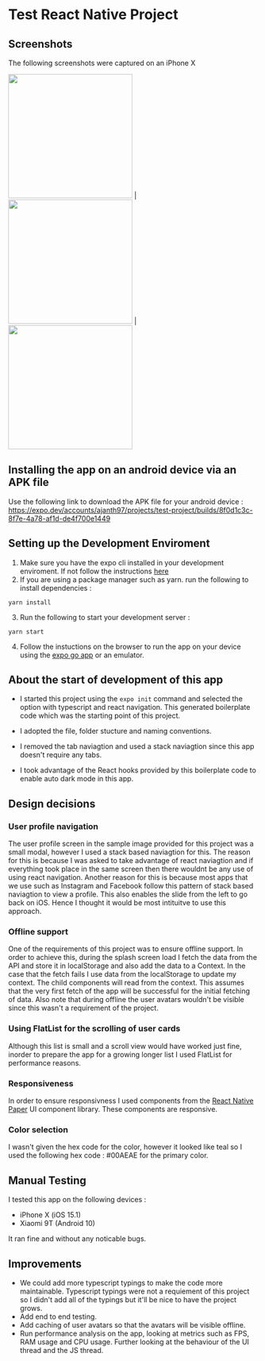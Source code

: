 # Test React Native Project

## Screenshots

The following screenshots were captured on an iPhone X
                                                                                                                          
<img src=https://user-images.githubusercontent.com/50458502/144909440-98edf53e-6cfa-4f59-8d28-4f1e941579c9.PNG width="250"> | <img src=https://user-images.githubusercontent.com/50458502/144910857-d95f4b41-3a84-4f37-9fd2-770bdabe5a2e.PNG width="250"> | <img src=https://user-images.githubusercontent.com/50458502/144911055-a179f7f7-0256-4a3d-91b9-2c87cfc5832c.PNG width="250"> 


## Installing the app on an android device via an APK file
Use the following link to download the APK file for your android device :
https://expo.dev/accounts/ajanth97/projects/test-project/builds/8f0d1c3c-8f7e-4a78-af1d-de4f700e1449

## Setting up the Development Enviroment 

1. Make sure you have the expo cli installed in your development enviroment. If not follow the instructions [here](https://docs.expo.dev/get-started/installation/)
2. If you are using a package manager such as yarn. run the following to install dependencies :
```
yarn install
```
3. Run the following to start your development server :
```
yarn start
```
4. Follow the instuctions on the browser to run the app on your device using the [expo go app](https://expo.dev/client) or an emulator.

## About the start of development of this app

- I started this project using the `expo init` command and selected the option with typescript and react navigation. This generated boilerplate code which was the starting point of this project.

- I adopted the file, folder stucture and naming conventions.
 
- I removed the tab naviagtion and used a stack naviagtion since this app doesn't require any tabs. 

- I took advantage of the React hooks provided by this boilerplate code to enable auto dark mode in this app.


## Design decisions
### User profile navigation
The user profile screen in the sample image provided for this project was a small modal, however I used a stack based naviagtion for this. The reason for this is because I was asked to take advantage of react naviagtion and if everything took place in the same screen then there wouldnt be any use of using react navigation. Another reason for this is because most apps that we use such as Instagram and Facebook follow this pattern of stack based naviagtion to view a profile. This also enables the slide from the left to go back on iOS. Hence I thought it would be most intituitve to use this approach.
### Offline support
One of the requirements of this project was to ensure offline support. In order to achieve this, during the splash screen load I fetch the data from the API and store it in localStorage and also add the data to a Context. In the case that the fetch fails I use data from the localStorage to update my context. The child components will read from the context. This assumes that the very first fetch of the app will be successful for the initial fetching of data. Also note that during offline the user avatars wouldn't be visible since this wasn't a requirement of the project.

### Using FlatList for the scrolling of user cards

Although this list is small and a scroll view would have worked just fine, inorder to prepare the app for a growing longer list I used FlatList for performance reasons.

### Responsiveness

In order to ensure responsivness I used components from the [React Native Paper](https://reactnativepaper.com) UI component library. These components are responsive.

### Color selection

I wasn't given the hex code for the color, however it looked like teal so I used the following hex code : #00AEAE for the primary color. 

## Manual Testing

I tested this app on the following devices :

- iPhone X (iOS 15.1)
- Xiaomi 9T (Android 10)

It ran fine and without any noticable bugs.

## Improvements

- We could add more typescript typings to make the code more maintainable. Typescript typings were not a requiement of this project so I didn't add all of the typings but it'll be nice to have the project grows.
- Add end to end testing.
- Add caching of user avatars so that the avatars will be visible offline.
- Run performance analysis on the app, looking at metrics such as FPS, RAM usage and CPU usage. Further looking at the behaviour of the UI thread and the JS thread. 
